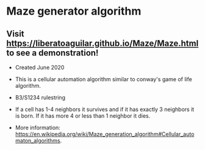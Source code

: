# Maze generator algorithm

## Visit https://liberatoaguilar.github.io/Maze/Maze.html to see a demonstration!

- Created June 2020

- This is a cellular automation algorithm similar to conway's game of life algorithm.
- B3/S1234 rulestring
- If a cell has 1-4 neighbors it survives and if it has exactly 3 neighbors it is born. If it has more 4 or less than 1 neighbor it dies.
- More information: https://en.wikipedia.org/wiki/Maze_generation_algorithm#Cellular_automaton_algorithms.
